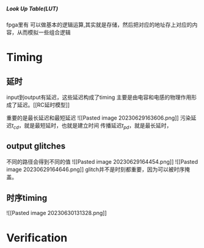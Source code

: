 ##### Look Up Table(LUT)
fpga里有
可以做基本的逻辑运算,其实就是存储，然后把对应的地址存上对应的内容，从而模拟一些组合逻辑

# Timing 
## 延时
input到output有延迟，这些延迟构成了timing
主要是由电容和电感的物理作用形成了延迟。[[RC延时模型]]

重要的是最长延迟和最短延迟
![[Pasted image 20230629163606.png]]
污染延迟$t_{cd}$，就是最短延时，也就是建立时间
传播延迟$t_{pd}$，就是最长延时，

## output glitches
不同的路径会得到不同的值
![[Pasted image 20230629164454.png]]
![[Pasted image 20230629164646.png]]
glitch并不是时刻都重要，因为可以被时序掩盖。

## 时序timing
![[Pasted image 20230630131328.png]]

# Verification 
